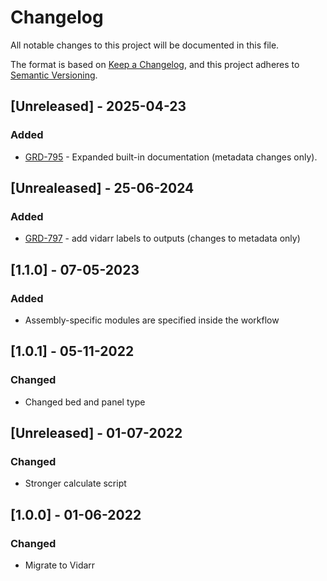 # Changelog
All notable changes to this project will be documented in this file.

The format is based on [Keep a Changelog](https://keepachangelog.com/en/1.0.0/),
and this project adheres to [Semantic Versioning](https://semver.org/spec/v2.0.0.html).

## [Unreleased] - 2025-04-23
### Added
- [GRD-795](https://jira.oicr.on.ca/browse/GRD-795) - Expanded built-in documentation (metadata changes only).

## [Unrealeased] - 25-06-2024
### Added
- [GRD-797](https://jira.oicr.on.ca/browse/GRD-797) - add vidarr labels to outputs (changes to metadata only)

## [1.1.0] - 07-05-2023
### Added
- Assembly-specific modules are specified inside the workflow

## [1.0.1] - 05-11-2022
### Changed
- Changed bed and panel type

## [Unreleased] - 01-07-2022
### Changed
- Stronger calculate script

## [1.0.0] - 01-06-2022
### Changed
- Migrate to Vidarr
